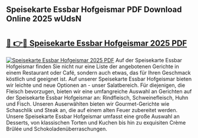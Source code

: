 ## Speisekarte Essbar Hofgeismar PDF Download Online 2025 wUdsN

# <h2><a href="http://gcd80v.nevu.top/?p=Speisekarte+Essbar+Hofgeismar">🔗 👉🔴 Speisekarte Essbar Hofgeismar 2025 PDF</a></h2>

[![Speisekarte Essbar Hofgeismar 2025 PDF](https://i.imgur.com/dBaPXMq.png)](http://gcd80v.nevu.top/?p=Speisekarte+Essbar+Hofgeismar)
Auf der Speisekarte Essbar Hofgeismar finden Sie nicht nur eine Liste der angebotenen Gerichte in einem Restaurant oder Café, sondern auch etwas, das für Ihren Geschmack köstlich und geeignet ist. Auf unserer Speisekarte Essbar Hofgeismar bieten wir leichte und neue Optionen an - unser Salatbereich. Für diejenigen, die Fleisch bevorzugen, bieten wir eine umfangreiche Auswahl an Gerichten auf der Speisekarte Essbar Hofgeismar an: Rindfleisch, Schweinefleisch, Huhn und Fisch. Unseren Auserwählten bieten wir Gourmet-Gerichte wie Schaschlik und Steak an, die auf einem alten Feuer zubereitet werden. Unsere Speisekarte Essbar Hofgeismar umfasst eine große Auswahl an Desserts, von klassischen Torten und Kuchen bis hin zu exquisiten Crème Brûlée und Schokoladenüberraschungen.
